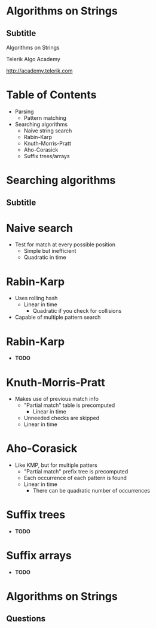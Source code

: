 <!-- section start -->

<!-- attr: {id: 'title', class: 'slide-title', hasScriptWrapper: true} -->
# Algorithms on Strings
## Subtitle
<div class="signature">
	<p class="signature-course">Algorithms on Strings</p>
	<p class="signature-initiative">Telerik Algo Academy</p>
	<a href="http://academy.telerik.com" class="signature-link">http://academy.telerik.com</a>
</div>

<!-- section start -->

<!-- attr: {id: 'table-of-contents'} -->
# Table of Contents
* Parsing
	* Pattern matching
* Searching algorithms
	* Naive string search
	* Rabin-Karp
	* Knuth-Morris-Pratt
	* Aho-Corasick
	* Suffix trees/arrays

<!-- section start -->

<!-- attr: {class: 'slide-section'} -->
# Searching algorithms
## Subtitle

<!-- section start -->

<!-- attr: {} -->
# Naive search
* Test for match at every possible position
	* Simple but inefficient
	* Quadratic in time

<!-- section start -->

<!-- attr: {} -->
# Rabin-Karp
* Uses rolling hash
	* Linear in time
		* Quadratic if you check for collisions
* Capable of multiple pattern search

# Rabin-Karp
* **TODO**

<!-- section start -->

<!-- attr: {} -->
# Knuth-Morris-Pratt
* Makes use of previous match info
	* "Partial match" table is precomputed
		* Linear in time
	* Unneeded checks are skipped
	* Linear in time

<!-- section start -->

<!-- attr: {} -->
# Aho-Corasick
* Like KMP, but for multiple patters
	* "Partial match" prefix tree is precomputed
	* Each occurrence of each pattern is found
	* Linear in time
		* There can be quadratic number of occurrences

<!-- section start -->

<!-- attr: {} -->
# Suffix trees
* **TODO**

<!-- attr: {} -->
# Suffix arrays
* **TODO**

<!-- section start -->

<!-- attr: {class: 'slide-questions', id: 'questions'}  -->
# Algorithms on Strings
## Questions
